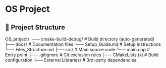 # OS Project

## 📁 Project Structure
OS_project/
├── cmake-build-debug/ # Build directory (auto-generated)
├── docs/ # Documentation files
    └── Setup_Guide.md # Setup instructions
    └── Files_Structure.md
├── src/ # Main source code
    └── main.cpp # Entry point 
├── .gitignore # Git exclusion rules
├── CMakeLists.txt # Build configuration
└── External Libraries/ # 3rd-party dependencies